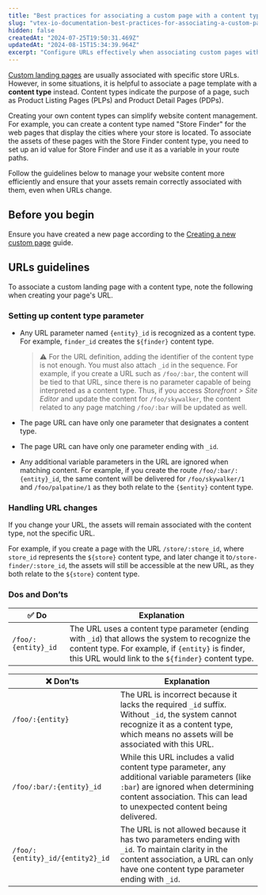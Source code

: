 ```yaml
---
title: "Best practices for associating a custom page with a content type"
slug: "vtex-io-documentation-best-practices-for-associating-a-custom-page-with-a-content-type"
hidden: false
createdAt: "2024-07-25T19:50:31.469Z"
updatedAt: "2024-08-15T15:34:39.964Z"
excerpt: "Configure URLs effectively when associating custom pages with content types."
---
```


[Custom landing pages](https://developers.vtex.com/docs/guides/vtex-io-documentation-creating-a-new-custom-page) are usually associated with specific store URLs. However, in some situations, it is helpful to associate a page template with a **content type** instead. Content types indicate the purpose of a page, such as Product Listing Pages (PLPs) and Product Detail Pages (PDPs).

Creating your own content types can simplify website content management. For example, you can create a content type named "Store Finder" for the web pages that display the cities where your store is located. To associate the assets of these pages with the Store Finder content type, you need to set up an id value for Store Finder and use it as a variable in your route paths.

Follow the guidelines below to manage your website content more efficiently and ensure that your assets remain correctly associated with them, even when URLs change.

## Before you begin

Ensure you have created a new page according to the [Creating a new custom page](https://developers.vtex.com/docs/guides/vtex-io-documentation-creating-a-new-custom-page) guide.

## URLs guidelines

To associate a custom landing page with a content type, note the following when creating your page's URL.

### Setting up content type parameter

- Any URL parameter named `{entity}_id` is recognized as a content type. For example, `finder_id` creates the `${finder}` content type.

  >⚠️ For the URL definition, adding the identifier of the content type is not enough. You must also attach `_id` in the sequence. For example, if you create a URL such as `/foo/:bar`, the content will be tied to that URL, since there is no parameter capable of being interpreted as a content type. Thus, if you access *Storefront > Site Editor* and update the content for `/foo/skywalker`, the content related to any page matching `/foo/:bar` will be updated as well.

- The page URL can have only one parameter that designates a content type.
- The page URL can have only one parameter ending with `_id`.
- Any additional variable parameters in the URL are ignored when matching content. For example, if you create the route `/foo/:bar/:{entity}_id`, the same content will be delivered for `/foo/skywalker/1` and `/foo/palpatine/1` as they both relate to the `{$entity}` content type.

### Handling URL changes

If you change your URL, the assets will remain associated with the content type, not the specific URL.

For example, if you create a page with the URL `/store/:store_id`, where `store_id` represents the `${store}` content type, and later change it to`/store-finder/:store_id`, the assets will still be accessible at the new URL, as they both relate to the `${store}` content type.

### Dos and Don’ts

|✅ Do | Explanation |
| - | - |
| `/foo/:{entity}_id` | The URL uses a content type parameter (ending with `_id`) that allows the system to recognize the content type. For example, if `{entity}` is finder, this URL would link to the `${finder}` content type. |

| ❌ Don’ts | Explanation |
| - | - |
| `/foo/:{entity}`|The URL is incorrect because it lacks the required `_id` suffix. Without `_id`, the system cannot recognize it as a content type, which means no assets will be associated with this URL. |
| `/foo/:bar/:{entity}_id`|While this URL includes a valid content type parameter, any additional variable parameters (like `:bar`) are ignored when determining content association. This can lead to unexpected content being delivered. |
| `/foo/:{entity}_id/{entity2}_id`|The URL is not allowed because it has two parameters ending with `_id`. To maintain clarity in the content association, a URL can only have one content type parameter ending with `_id`. |
